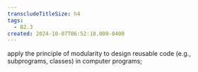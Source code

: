 ```yaml
---
transcludeTitleSize: h4
tags:
  - B2.3
created: 2024-10-07T06:52:18.000-0400
---
```

apply the principle of modularity to design reusable code (e.g., subprograms, classes) in computer programs;